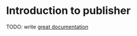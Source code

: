 # Introduction to publisher

TODO: write [great documentation](http://jacobian.org/writing/what-to-write/)
